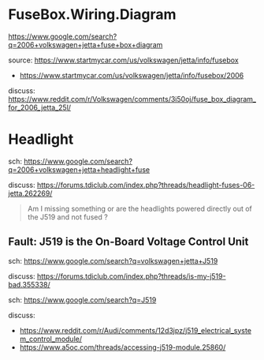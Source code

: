 # FuseBox.Wiring.Diagram
https://www.google.com/search?q=2006+volkswagen+jetta+fuse+box+diagram

source: https://www.startmycar.com/us/volkswagen/jetta/info/fusebox
- https://www.startmycar.com/us/volkswagen/jetta/info/fusebox/2006

discuss: https://www.reddit.com/r/Volkswagen/comments/3i50oj/fuse_box_diagram_for_2006_jetta_25l/

# Headlight
sch: https://www.google.com/search?q=2006+volkswagen+jetta+headlight+fuse

discuss: https://forums.tdiclub.com/index.php?threads/headlight-fuses-06-jetta.262269/
>Am I missing something or are the headlights powered directly out of the J519 and not fused ?

## Fault: J519 is the On-Board Voltage Control Unit
sch: https://www.google.com/search?q=volkswagen+jetta+J519

discuss: https://forums.tdiclub.com/index.php?threads/is-my-j519-bad.355338/

sch: https://www.google.com/search?q=J519

discuss:
- https://www.reddit.com/r/Audi/comments/12d3jpz/j519_electrical_system_control_module/
- https://www.a5oc.com/threads/accessing-j519-module.25860/
